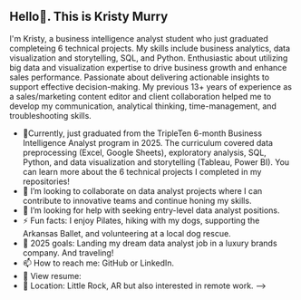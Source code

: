 ## Hello👋. This is Kristy Murry

I'm Kristy, a business intelligence analyst student who just graduated completeing 6 technical projects. My skills include business analytics, data visualization and storytelling, SQL, and Python. Enthusiastic about utilizing big data and visualization expertise to drive business growth and enhance sales performance. Passionate about delivering actionable insights to support effective decision-making. My previous 13+ years of experience as a sales/marketing content editor and client collaboration helped me to develop my communication, analytical thinking, time-management, and troubleshooting skills.

- 🌱Currently, just graduated from the TripleTen 6-month Business Intelligence Analyst program in 2025. The curriculum covered data preprocessing (Excel, Google Sheets), exploratory analysis, SQL, Python, and data visualization and storytelling (Tableau, Power BI). You can learn more about the 6 technical projects I completed in my repositories! 
- 👯 I’m looking to collaborate on data analyst projects where I can contribute to innovative teams and continue honing my skills. 
- 🤔 I’m looking for help with seeking entry-level data analyst positions.
- ⚡ Fun facts: I enjoy Pilates, hiking with my dogs, supporting the Arkansas Ballet, and volunteering at a local dog rescue. 
- 🎯 2025 goals: Landing my dream data analyst job in a luxury brands company. And traveling!
- 📫 How to reach me: GitHub or LinkedIn.  
- 📄 View resume: 
- 🗾 Location: Little Rock, AR but also interested in remote work.
-->
